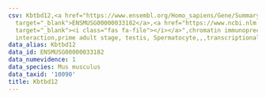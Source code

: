 ```yaml
---
csv: Kbtbd12,<a href="https://www.ensembl.org/Homo_sapiens/Gene/Summary?db=core;g=ENSMUSG00000033182"
  target="_blank">ENSMUSG00000033182</a>,<a href="https://www.ncbi.nlm.nih.gov/pubmed/25450459"
  target="_blank"><i class="fas fa-file"></i></a>",chromatin immunoprecipitation assay,direct
  interaction,prime adult stage, testis, Spermatocyte,,,transcriptional regulation,
data_alias: Kbtbd12
data_id: ENSMUSG00000033182
data_numevidence: 1
data_species: Mus musculus
data_taxid: '10090'
title: Kbtbd12
---
```

